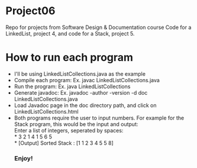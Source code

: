 # Project06
Repo for projects from Software Design &amp; Documentation course
Code for a LinkedList, project 4, and code for a Stack, project 5. 


<h1>How to run each program</h1>
<ul>
<li>I'll be using LinkedListCollections.java as the example</li>
<li>Compile each program: Ex. javac LinkedListCollections.java</li>
<li>Run the program: Ex. java LinkedListCollections</li>
<li>Generate javadoc: Ex. javadoc -author -version -d doc LinkedListCollections.java</li>
<li>Load Javadoc page in the doc directory path, and click on LinkedListCollections.html </li>
<li>Both programs require the user to input numbers. For example for the Stack program, this would be the input and output: 
  <br> Enter a list of integers, seperated by spaces:
 <br>*  3 2 1 4 1 5 6 5
 <br>*  [Output] Sorted Stack : [1 1 2 3 4 5 5 8]</li>


<h3>Enjoy!</h3>

</ul>
